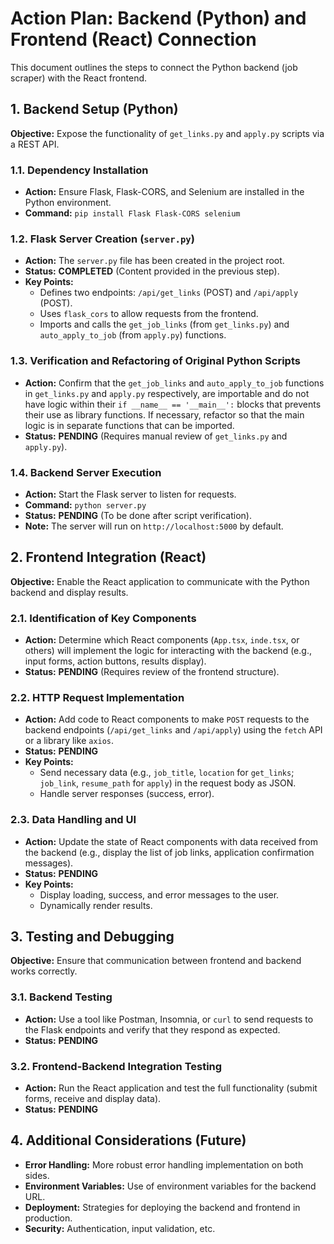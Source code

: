 # Action Plan: Backend (Python) and Frontend (React) Connection

This document outlines the steps to connect the Python backend (job scraper) with the React frontend.

## 1. Backend Setup (Python)

**Objective:** Expose the functionality of `get_links.py` and `apply.py` scripts via a REST API.

### 1.1. Dependency Installation

*   **Action:** Ensure Flask, Flask-CORS, and Selenium are installed in the Python environment.
*   **Command:** `pip install Flask Flask-CORS selenium`

### 1.2. Flask Server Creation (`server.py`)

*   **Action:** The `server.py` file has been created in the project root.
*   **Status:** **COMPLETED** (Content provided in the previous step).
*   **Key Points:**
    *   Defines two endpoints: `/api/get_links` (POST) and `/api/apply` (POST).
    *   Uses `flask_cors` to allow requests from the frontend.
    *   Imports and calls the `get_job_links` (from `get_links.py`) and `auto_apply_to_job` (from `apply.py`) functions.

### 1.3. Verification and Refactoring of Original Python Scripts

*   **Action:** Confirm that the `get_job_links` and `auto_apply_to_job` functions in `get_links.py` and `apply.py` respectively, are importable and do not have logic within their `if __name__ == '__main__':` blocks that prevents their use as library functions. If necessary, refactor so that the main logic is in separate functions that can be imported.
*   **Status:** **PENDING** (Requires manual review of `get_links.py` and `apply.py`).

### 1.4. Backend Server Execution

*   **Action:** Start the Flask server to listen for requests.
*   **Command:** `python server.py`
*   **Status:** **PENDING** (To be done after script verification).
*   **Note:** The server will run on `http://localhost:5000` by default.

## 2. Frontend Integration (React)

**Objective:** Enable the React application to communicate with the Python backend and display results.

### 2.1. Identification of Key Components

*   **Action:** Determine which React components (`App.tsx`, `inde.tsx`, or others) will implement the logic for interacting with the backend (e.g., input forms, action buttons, results display).
*   **Status:** **PENDING** (Requires review of the frontend structure).

### 2.2. HTTP Request Implementation

*   **Action:** Add code to React components to make `POST` requests to the backend endpoints (`/api/get_links` and `/api/apply`) using the `fetch` API or a library like `axios`.
*   **Status:** **PENDING**
*   **Key Points:**
    *   Send necessary data (e.g., `job_title`, `location` for `get_links`; `job_link`, `resume_path` for `apply`) in the request body as JSON.
    *   Handle server responses (success, error).

### 2.3. Data Handling and UI

*   **Action:** Update the state of React components with data received from the backend (e.g., display the list of job links, application confirmation messages).
*   **Status:** **PENDING**
*   **Key Points:**
    *   Display loading, success, and error messages to the user.
    *   Dynamically render results.

## 3. Testing and Debugging

**Objective:** Ensure that communication between frontend and backend works correctly.

### 3.1. Backend Testing

*   **Action:** Use a tool like Postman, Insomnia, or `curl` to send requests to the Flask endpoints and verify that they respond as expected.
*   **Status:** **PENDING**

### 3.2. Frontend-Backend Integration Testing

*   **Action:** Run the React application and test the full functionality (submit forms, receive and display data).
*   **Status:** **PENDING**

## 4. Additional Considerations (Future)

*   **Error Handling:** More robust error handling implementation on both sides.
*   **Environment Variables:** Use of environment variables for the backend URL.
*   **Deployment:** Strategies for deploying the backend and frontend in production.
*   **Security:** Authentication, input validation, etc.
